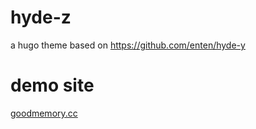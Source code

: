# hyde-z
a hugo theme based on https://github.com/enten/hyde-y
# demo site
[goodmemory.cc][1]

[1]: https://www.goodmemory.cc
